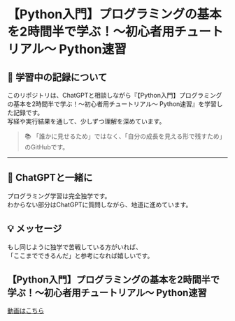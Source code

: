 # 【Python入門】プログラミングの基本を2時間半で学ぶ！〜初心者用チュートリアル〜 Python速習  

## 🚀 学習中の記録について  
このリポジトリは、ChatGPTと相談しながら『【Python入門】プログラミングの基本を2時間半で学ぶ！〜初心者用チュートリアル〜 Python速習』を学習した記録です。  
写経や実行結果を通して、少しずつ理解を深めています。

> 📚 「誰かに見せるため」ではなく、「自分の成長を見える形で残すため」のGitHubです。

---

## 🤝 ChatGPTと一緒に

プログラミング学習は完全独学です。  
わからない部分はChatGPTに質問しながら、地道に進めています。  

## 💡 メッセージ

もし同じように独学で苦戦している方がいれば、  
「ここまでできるんだ」と参考になれば嬉しいです。  
  


  
## 【Python入門】プログラミングの基本を2時間半で学ぶ！〜初心者用チュートリアル〜 Python速習  
 [動画はこちら](https://www.youtube.com/watch?v=tCMl1AWfhQQ) 
